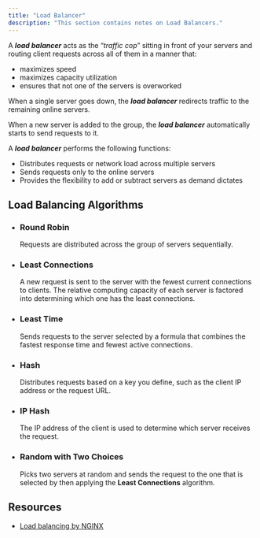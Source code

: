 ```yaml
---
title: "Load Balancer"
description: "This section contains notes on Load Balancers."
---
```


A ***load balancer*** acts as the “*traffic cop*” sitting in front of your servers and routing client requests across all of them in a manner that:

- maximizes speed
- maximizes capacity utilization
- ensures that not one of the servers is overworked

When a single server goes down, the ***load balancer*** redirects traffic to the remaining online servers.

When a new server is added to the group, the ***load balancer*** automatically starts to send requests to it.

Α ***load balancer*** performs the following functions:

- Distributes requests or network load across multiple servers
- Sends requests only to the online servers
- Provides the flexibility to add or subtract servers as demand dictates

## Load Balancing Algorithms

- ### Round Robin

  Requests are distributed across the group of servers sequentially.
- ### Least Connections

  A new request is sent to the server with the fewest current connections to clients. The relative computing capacity of each server is factored into determining which one has the least connections.
- ### Least Time

  Sends requests to the server selected by a formula that combines the fastest response time and fewest active connections.
- ### Hash

  Distributes requests based on a key you define, such as the client IP address or the request URL.
- ### IP Hash

  The IP address of the client is used to determine which server receives the request.
- ### Random with Two Choices

  Picks two servers at random and sends the request to the one that is selected by then applying the **Least Connections** algorithm.

## Resources

- [Load balancing by NGINX](https://www.nginx.com/resources/glossary/load-balancing/)
